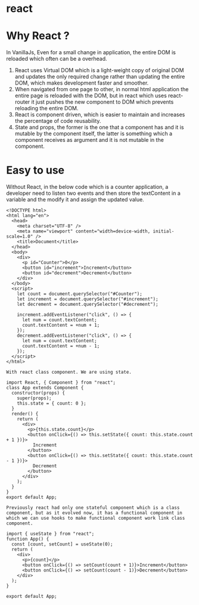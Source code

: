 # react

# Why React ?

In VanillaJs, Even for a small change in application, the entire DOM is reloaded which often can be a overhead.

1. React uses Virtual DOM which is a light-weight copy of original DOM and updates the only required change rather than updating the entire DOM, which makes development faster and smoother.
2. When navigated from one page to other, in normal html application the entire page is reloaded with the DOM, but in react which uses react-router it just pushes the new component to DOM which prevents reloading the entire DOM.
3. React is component driven, which is easier to maintain and increases the percentage of code reusability.
4. State and props, the former is the one that a component has and it is mutable by the component itself, the latter is something which a component receives as argument and it is not mutable in the component.

# Easy to use

Without React, in the below code which is a counter application, a developer need to listen two events and then store the textContent in a variable and the modify it and assign the updated value.

```
<!DOCTYPE html>
<html lang="en">
  <head>
    <meta charset="UTF-8" />
    <meta name="viewport" content="width=device-width, initial-scale=1.0" />
    <title>Document</title>
  </head>
  <body>
    <div>
      <p id="Counter">0</p>
      <button id="increment">Increment</button>
      <button id="decrement">Decrement</button>
    </div>
  </body>
  <script>
    let count = document.querySelector("#Counter");
    let increment = document.querySelector("#increment");
    let decrement = document.querySelector("#decrement");

    increment.addEventListener("click", () => {
      let num = count.textContent;
      count.textContent = +num + 1;
    });
    decrement.addEventListener("click", () => {
      let num = count.textContent;
      count.textContent = +num - 1;
    });
  </script>
</html>
```
``With react class component. We are using state.``

```
import React, { Component } from "react";
class App extends Component {
  constructor(props) {
    super(props);
    this.state = { count: 0 };
  }
  render() {
    return (
      <div>
        <p>{this.state.count}</p>
        <button onClick={() => this.setState({ count: this.state.count + 1 })}>
          Increment
        </button>
        <button onClick={() => this.setState({ count: this.state.count - 1 })}>
          Decrement
        </button>
      </div>
    );
  }
}
export default App;

```
``Previously react had only one stateful component which is a class component, but as it evolved now, it has a functional component in which we can use hooks to make functional component work link class component.``

```
import { useState } from "react";
function App() {
  const [count, setCount] = useState(0);
  return (
    <div>
      <p>{count}</p>
      <button onClick={() => setCount(count + 1)}>Increment</button>
      <button onClick={() => setCount(count - 1)}>Decrement</button>
    </div>
  );
}

export default App;

```


